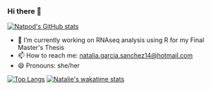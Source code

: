 ### Hi there 👋

<!--
**Natpod/Natpod** is a ✨ _special_ ✨ repository because its `README.md` (this file) appears on your GitHub profile.

Here are some ideas to get you started:

- 🔭 I’m currently working on RNAseq analysis using R for my Final Master's Thesis
- 🌱 I’m currently learning ...
- 👯 I’m looking to collaborate on ...
- 🤔 I’m looking for help with ...
- 💬 Ask me about ...
- 📫 How to reach me: natalia.garcia.sanchez14@hotmail.com
- 😄 Pronouns: she/her
- ⚡ Fun fact: ...
-->

[![Natpod's GitHub stats](https://github-readme-stats.vercel.app/api?username=Natpod&hide=contribs,prs&show_icons=true&theme=synthwave)](https://github.com/anuraghazra/github-readme-stats)

- 🔭 I’m currently working on RNAseq analysis using R for my Final Master's Thesis
- 📫 How to reach me: natalia.garcia.sanchez14@hotmail.com
- 😄 Pronouns: she/her

[![Top Langs](https://github-readme-stats.vercel.app/api/top-langs/?username=Natpod&layout=compact)](https://github.com/anuraghazra/github-readme-stats)
[![Natalie's wakatime stats](https://github-readme-stats.vercel.app/api/wakatime?username=Natpod)](https://github.com/anuraghazra/github-readme-stats)

